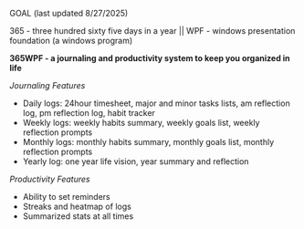 GOAL (last updated 8/27/2025)

365 - three hundred sixty five days in a year ||
WPF - windows presentation foundation (a windows program)

**365WPF - a journaling and productivity system to keep you organized in life**

_Journaling Features_
- Daily logs: 24hour timesheet, major and minor tasks lists, am reflection log, pm reflection log, habit tracker
- Weekly logs: weekly habits summary, weekly goals list, weekly reflection prompts
- Monthly logs: monthly habits summary, monthly goals list, monthly reflection prompts
- Yearly log: one year life vision, year summary and reflection

_Productivity Features_
- Ability to set reminders
- Streaks and heatmap of logs
- Summarized stats at all times




